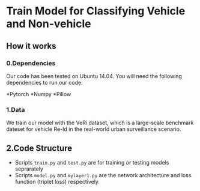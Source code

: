 # Train Model for Classifying Vehicle and Non-vehicle

## How it works

### 0.Dependencies
Our code has been tested on Ubuntu 14.04. You will need the following dependencies to run our code:

*Pytorch
*Numpy
*Pillow

### 1.Data
We train our model with the VeRi dataset, which is a large-scale benchmark dateset for vehicle Re-Id in the real-world urban surveillance scenario.

## 2.Code Structure
* Scripts `train.py` and `test.py` are for training or testing models seprarately
* Scripts `model.py` and `mylayer1.py` are the network architecture and loss function (triplet loss) respectively.
